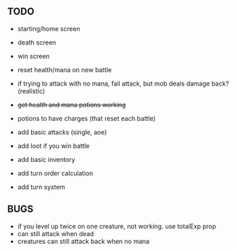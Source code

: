 ## TODO
* starting/home screen
* death screen
* win screen


* reset health/mana on new battle
* if trying to attack with no mana, fail attack, but mob deals damage back? (realistic)


* ~~get health and mana potions working~~
* potions to have charges (that reset each battle)


* add basic attacks (single, aoe)


* add loot if you win battle
* add basic inventory


* add turn order calculation
* add turn system


## BUGS
* if you level up twice on one creature, not working. use totalExp prop
* can still attack when dead
* creatures can still attack back when no mana
